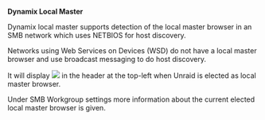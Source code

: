 **Dynamix Local Master**

Dynamix local master supports detection of the local master browser in an SMB network which uses NETBIOS for host discovery.

Networks using Web Services on Devices (WSD) do not have a local master browser and use broadcast messaging to do host discovery.

It will display <img src='/plugins/dynamix.local.master/icons/localmaster.png'> in the header at the top-left when Unraid is elected as local master browser.

Under SMB Workgroup settings more information about the current elected local master browser is given.
